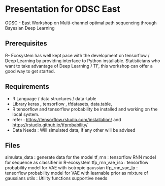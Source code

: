 # Presentation for ODSC East 

ODSC - East 
Workshop on Multi-channel optimal path sequencing through Bayesian Deep Learning

## Prerequisites 
R- Ecosystem has well kept pace with the development on tensorflow / Deep Learning by providing interface to Python installable. Statisticians who want to take advantage of Deep Learning / TF, this workshop can offer a good way to get started.

## Requirements 
-	R Language / data structures / data-table
-	Library keras , tensorflow , tfdatasets, data.table,  
-	R tensorflow and tensorflow probability be installed and working on the local system.
-	refer : https://tensorflow.rstudio.com/installation/  and https://rstudio.github.io/tfprobability/
-	Data Needs : Will simulated data, if any other will be advised

## Files
simulate_data : generate data for the model
tf_rnn : tensorflow RNN model for sequence as classifier in R-ecosystem
tfp_rnn_vae_iso : tensorflow probability model for VAE with isotropic gaussian
tfp_rnn_vae_lp : tensorflow probability model for VAE with learnable prior as mixture of gaussians
utils : Utility functions supportive needs



